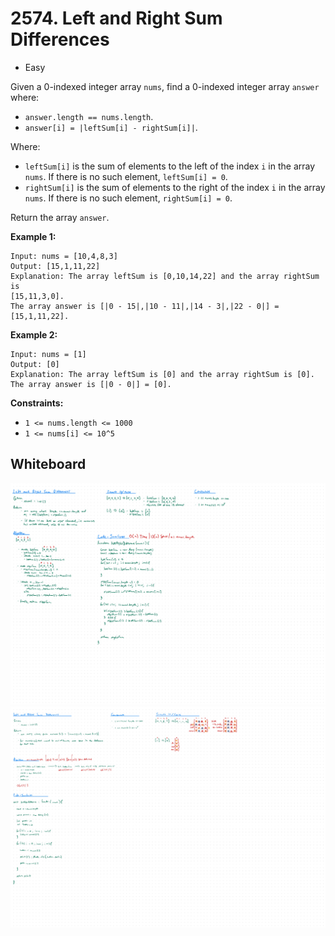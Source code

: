 # 2574. Left and Right Sum Differences
- Easy

Given a 0-indexed integer array `nums`, find a 0-indexed integer array `answer`
where:
- `answer.length == nums.length`.
- `answer[i] = |leftSum[i] - rightSum[i]|`.

Where:
- `leftSum[i]` is the sum of elements to the left of the index `i` in the array
`nums`. If there is no such element, `leftSum[i] = 0`.
- `rightSum[i]` is the sum of elements to the right of the index `i` in the
array `nums`. If there is no such element, `rightSum[i] = 0`.

Return the array `answer`.

**Example 1:**
```
Input: nums = [10,4,8,3]
Output: [15,1,11,22]
Explanation: The array leftSum is [0,10,14,22] and the array rightSum is
[15,11,3,0].
The array answer is [|0 - 15|,|10 - 11|,|14 - 3|,|22 - 0|] = [15,1,11,22].
```

**Example 2:**
```
Input: nums = [1]
Output: [0]
Explanation: The array leftSum is [0] and the array rightSum is [0].
The array answer is [|0 - 0|] = [0].
```

**Constraints:**
- `1 <= nums.length <= 1000`
- `1 <= nums[i] <= 10^5`

## Whiteboard
![Whiteboard Image 01][whiteboard-image-01]
![Whiteboard Image 02][whiteboard-image-02]

<!-- Refs -->
[whiteboard-image-01]: whiteboard-01.jpg
[whiteboard-image-02]: whiteboard-02.jpg
